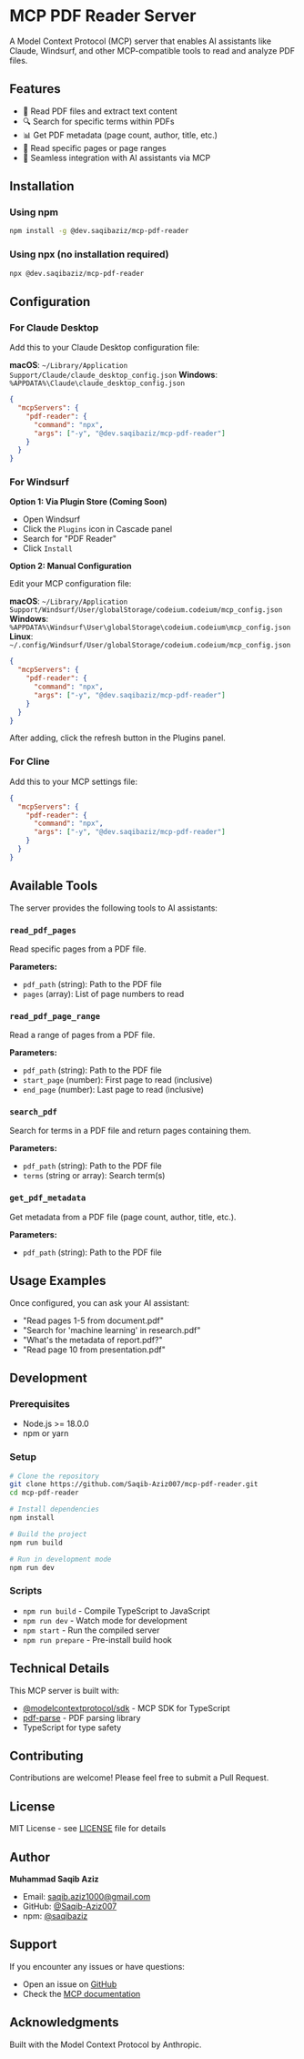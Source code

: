 # MCP PDF Reader Server

A Model Context Protocol (MCP) server that enables AI assistants like Claude, Windsurf, and other MCP-compatible tools to read and analyze PDF files.

## Features

- 📄 Read PDF files and extract text content
- 🔍 Search for specific terms within PDFs
- 📊 Get PDF metadata (page count, author, title, etc.)
- 📖 Read specific pages or page ranges
- 🤖 Seamless integration with AI assistants via MCP

## Installation

### Using npm

```bash
npm install -g @dev.saqibaziz/mcp-pdf-reader
```

### Using npx (no installation required)

```bash
npx @dev.saqibaziz/mcp-pdf-reader
```

## Configuration

### For Claude Desktop

Add this to your Claude Desktop configuration file:

**macOS**: `~/Library/Application Support/Claude/claude_desktop_config.json`
**Windows**: `%APPDATA%\Claude\claude_desktop_config.json`

```json
{
  "mcpServers": {
    "pdf-reader": {
      "command": "npx",
      "args": ["-y", "@dev.saqibaziz/mcp-pdf-reader"]
    }
  }
}
```

### For Windsurf

**Option 1: Via Plugin Store (Coming Soon)**

- Open Windsurf
- Click the `Plugins` icon in Cascade panel
- Search for "PDF Reader"
- Click `Install`

**Option 2: Manual Configuration**

Edit your MCP configuration file:

**macOS**: `~/Library/Application Support/Windsurf/User/globalStorage/codeium.codeium/mcp_config.json`
**Windows**: `%APPDATA%\Windsurf\User\globalStorage\codeium.codeium\mcp_config.json`
**Linux**: `~/.config/Windsurf/User/globalStorage/codeium.codeium/mcp_config.json`

```json
{
  "mcpServers": {
    "pdf-reader": {
      "command": "npx",
      "args": ["-y", "@dev.saqibaziz/mcp-pdf-reader"]
    }
  }
}
```

After adding, click the refresh button in the Plugins panel.

### For Cline

Add this to your MCP settings file:

```json
{
  "mcpServers": {
    "pdf-reader": {
      "command": "npx",
      "args": ["-y", "@dev.saqibaziz/mcp-pdf-reader"]
    }
  }
}
```

## Available Tools

The server provides the following tools to AI assistants:

### `read_pdf_pages`

Read specific pages from a PDF file.

**Parameters:**

- `pdf_path` (string): Path to the PDF file
- `pages` (array): List of page numbers to read

### `read_pdf_page_range`

Read a range of pages from a PDF file.

**Parameters:**

- `pdf_path` (string): Path to the PDF file
- `start_page` (number): First page to read (inclusive)
- `end_page` (number): Last page to read (inclusive)

### `search_pdf`

Search for terms in a PDF file and return pages containing them.

**Parameters:**

- `pdf_path` (string): Path to the PDF file
- `terms` (string or array): Search term(s)

### `get_pdf_metadata`

Get metadata from a PDF file (page count, author, title, etc.).

**Parameters:**

- `pdf_path` (string): Path to the PDF file

## Usage Examples

Once configured, you can ask your AI assistant:

- "Read pages 1-5 from document.pdf"
- "Search for 'machine learning' in research.pdf"
- "What's the metadata of report.pdf?"
- "Read page 10 from presentation.pdf"

## Development

### Prerequisites

- Node.js >= 18.0.0
- npm or yarn

### Setup

```bash
# Clone the repository
git clone https://github.com/Saqib-Aziz007/mcp-pdf-reader.git
cd mcp-pdf-reader

# Install dependencies
npm install

# Build the project
npm run build

# Run in development mode
npm run dev
```

### Scripts

- `npm run build` - Compile TypeScript to JavaScript
- `npm run dev` - Watch mode for development
- `npm start` - Run the compiled server
- `npm run prepare` - Pre-install build hook

## Technical Details

This MCP server is built with:

- [@modelcontextprotocol/sdk](https://github.com/modelcontextprotocol/sdk) - MCP SDK for TypeScript
- [pdf-parse](https://www.npmjs.com/package/pdf-parse) - PDF parsing library
- TypeScript for type safety

## Contributing

Contributions are welcome! Please feel free to submit a Pull Request.

## License

MIT License - see [LICENSE](LICENSE) file for details

## Author

**Muhammad Saqib Aziz**

- Email: saqib.aziz1000@gmail.com
- GitHub: [@Saqib-Aziz007](https://github.com/Saqib-Aziz007)
- npm: [@saqibaziz](https://www.npmjs.com/~dev.saqibaziz)

## Support

If you encounter any issues or have questions:

- Open an issue on [GitHub](https://github.com/Saqib-Aziz007/mcp-pdf-reader/issues)
- Check the [MCP documentation](https://modelcontextprotocol.io/)

## Acknowledgments

Built with the Model Context Protocol by Anthropic.
